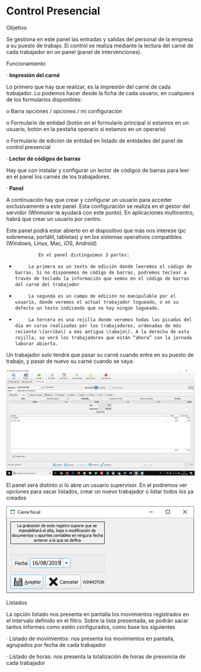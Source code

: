 # Control Presencial

Objetivo

Se gestiona en este panel las entradas y salidas del personal de la empresa a su puesto de trabajo. El control se realiza mediante la lectura del carné de cada trabajador en un panel \(panel de intervenciones\).

Funcionamiento

·         **Impresión del carné**      

Lo primero que hay que realizar, es la impresión del carné de cada trabajador. Lo podemos hacer desde la ficha de cada usuario, en cualquiera de los formularios disponibles:

o   Barra opciones / opciones / mi configuración

o   Formulario de entidad  \(botón en el formulario principal si estamos en un usuario, botón en la pestaña operario si estamos en un operario\)

o   Formulario de edición de entidad en listado de entidades del panel de control presencial

·         **Lector de códigos de barras**

Hay que con instalar y configurar un lector de códigos de barras para leer en el panel los carnés de los trabajadores.

·         **Panel**

A continuación hay que crear y configurar un usuario para acceder exclusivamente a este panel. Esta configuración se realiza en el gestor del servidor \(Winmotor le ayudará con este punto\). En aplicaciones multicentro, habrá que crear un usuario por centro.

Este panel podrá estar abierto en el dispositivo que más nos interese \(pc sobremesa, portátil, tabletas\) y en los sistemas operativos compatibles \(Windows, Linux, Mac, iOS, Android\)

                En el panel distinguimos 3 partes:

-          La primera es un texto de edición donde leeremos el código de barras. Si no disponemos de código de barras, podremos teclear a través de teclado la información que vemos en el código de barras del carné del trabajador

-          La segunda es un campo de edición no manipulable por el usuario, donde veremos el actual trabajador logueado, o en su defecto un texto indicando que no hay ningún logueado.

-          La tercera es una rejilla donde veremos todas las picadas del día en curso realizadas por los trabajadores, ordenadas de más reciente \(arriba\) a más antigua \(abajo\). A la derecha de esta rejilla, se verá los trabajadores que están “ahora” con la jornada laborar abierta.

Un trabajador solo tendrá que pasar su carné cuando entre en su puesto de trabajo, y pasar de nuevo su carné cuando se vaya:

![](../../.gitbook/assets/image%20%2877%29.png)

El panel será distinto si lo abre un usuario supervisor. En el podremos ver opciones para sacar listados, crear un nuevo trabajador o listar todos los ya creados

![](../../.gitbook/assets/image%20%28148%29.png)

Listados

La opción listado nos presenta en pantalla los movimientos registrados en el intervalo definido en el filtro. Sobre la lista presentada, se podrán sacar tantos informes como estén configurados, como base los siguientes

·         Listado de movimientos: nos presenta los movimientos en pantalla, agrupados por fecha de cada trabajador

·         Listado de horas: nos presenta la totalización de horas de presencia de cada trabajador

